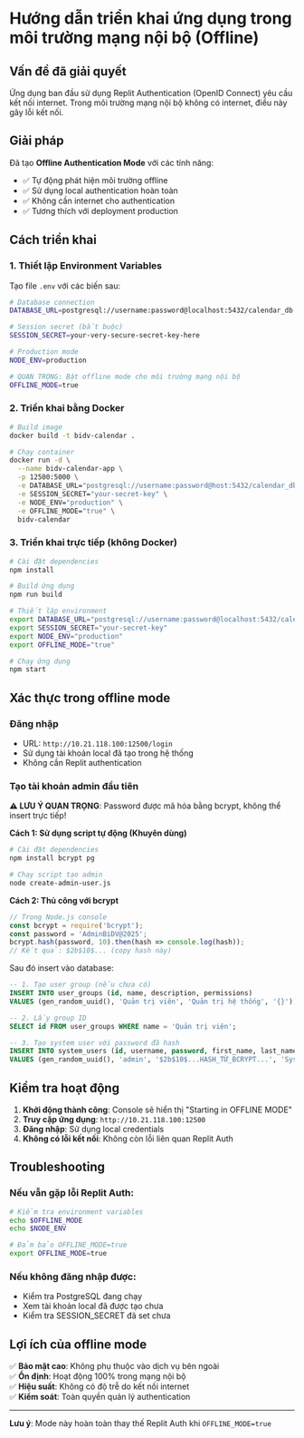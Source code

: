 # Hướng dẫn triển khai ứng dụng trong môi trường mạng nội bộ (Offline)

## Vấn đề đã giải quyết

Ứng dụng ban đầu sử dụng Replit Authentication (OpenID Connect) yêu cầu kết nối internet. Trong môi trường mạng nội bộ không có internet, điều này gây lỗi kết nối.

## Giải pháp

Đã tạo **Offline Authentication Mode** với các tính năng:
- ✅ Tự động phát hiện môi trường offline
- ✅ Sử dụng local authentication hoàn toàn
- ✅ Không cần internet cho authentication
- ✅ Tương thích với deployment production

## Cách triển khai

### 1. Thiết lập Environment Variables

Tạo file `.env` với các biến sau:

```bash
# Database connection
DATABASE_URL=postgresql://username:password@localhost:5432/calendar_db

# Session secret (bắt buộc)
SESSION_SECRET=your-very-secure-secret-key-here

# Production mode
NODE_ENV=production

# QUAN TRỌNG: Bật offline mode cho môi trường mạng nội bộ
OFFLINE_MODE=true
```

### 2. Triển khai bằng Docker

```bash
# Build image
docker build -t bidv-calendar .

# Chạy container
docker run -d \
  --name bidv-calendar-app \
  -p 12500:5000 \
  -e DATABASE_URL="postgresql://username:password@host:5432/calendar_db" \
  -e SESSION_SECRET="your-secret-key" \
  -e NODE_ENV="production" \
  -e OFFLINE_MODE="true" \
  bidv-calendar
```

### 3. Triển khai trực tiếp (không Docker)

```bash
# Cài đặt dependencies
npm install

# Build ứng dụng
npm run build

# Thiết lập environment
export DATABASE_URL="postgresql://username:password@localhost:5432/calendar_db"
export SESSION_SECRET="your-secret-key"
export NODE_ENV="production" 
export OFFLINE_MODE="true"

# Chạy ứng dụng
npm start
```

## Xác thực trong offline mode

### Đăng nhập
- URL: `http://10.21.118.100:12500/login`
- Sử dụng tài khoản local đã tạo trong hệ thống
- Không cần Replit authentication

### Tạo tài khoản admin đầu tiên

**⚠️ LƯU Ý QUAN TRỌNG**: Password được mã hóa bằng bcrypt, không thể insert trực tiếp!

**Cách 1: Sử dụng script tự động (Khuyên dùng)**
```bash
# Cài đặt dependencies
npm install bcrypt pg

# Chạy script tạo admin
node create-admin-user.js
```

**Cách 2: Thủ công với bcrypt**
```javascript
// Trong Node.js console
const bcrypt = require('bcrypt');
const password = 'AdminBiDV@2025';
bcrypt.hash(password, 10).then(hash => console.log(hash));
// Kết quả: $2b$10$... (copy hash này)
```

Sau đó insert vào database:
```sql
-- 1. Tạo user group (nếu chưa có)
INSERT INTO user_groups (id, name, description, permissions)
VALUES (gen_random_uuid(), 'Quản trị viên', 'Quản trị hệ thống', '{}');

-- 2. Lấy group ID
SELECT id FROM user_groups WHERE name = 'Quản trị viên';

-- 3. Tạo system user với password đã hash
INSERT INTO system_users (id, username, password, first_name, last_name, user_group_id, is_active)
VALUES (gen_random_uuid(), 'admin', '$2b$10$...HASH_TỪ_BCRYPT...', 'System', 'Administrator', 'GROUP_ID_TỪ_BƯỚC_2', true);
```

## Kiểm tra hoạt động

1. **Khởi động thành công**: Console sẽ hiển thị "Starting in OFFLINE MODE"
2. **Truy cập ứng dụng**: `http://10.21.118.100:12500`
3. **Đăng nhập**: Sử dụng local credentials
4. **Không có lỗi kết nối**: Không còn lỗi liên quan Replit Auth

## Troubleshooting

### Nếu vẫn gặp lỗi Replit Auth:
```bash
# Kiểm tra environment variables
echo $OFFLINE_MODE
echo $NODE_ENV

# Đảm bảo OFFLINE_MODE=true
export OFFLINE_MODE=true
```

### Nếu không đăng nhập được:
- Kiểm tra PostgreSQL đang chạy
- Xem tài khoản local đã được tạo chưa
- Kiểm tra SESSION_SECRET đã set chưa

## Lợi ích của offline mode

✅ **Bảo mật cao**: Không phụ thuộc vào dịch vụ bên ngoài  
✅ **Ổn định**: Hoạt động 100% trong mạng nội bộ  
✅ **Hiệu suất**: Không có độ trễ do kết nối internet  
✅ **Kiểm soát**: Toàn quyền quản lý authentication  

---

**Lưu ý**: Mode này hoàn toàn thay thế Replit Auth khi `OFFLINE_MODE=true`